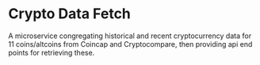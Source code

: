 # Crypto Data Fetch 

A microservice congregating historical and recent cryptocurrency data for 11 coins/altcoins from Coincap and Cryptocompare, then providing api end points for retrieving these. 